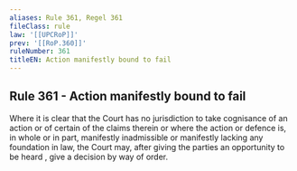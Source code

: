 ```yaml
---
aliases: Rule 361, Regel 361
fileClass: rule
law: '[[UPCRoP]]'
prev: '[[RoP.360]]'
ruleNumber: 361
titleEN: Action manifestly bound to fail
---
```


## Rule 361 - Action manifestly bound to fail

Where it is clear that the Court has no jurisdiction to take cognisance of an action or of certain of the claims therein or where the action or defence is, in whole or in part, manifestly inadmissible or manifestly lacking any foundation in law, the Court may, after giving the parties an opportunity to be heard , give a decision by way of order.
